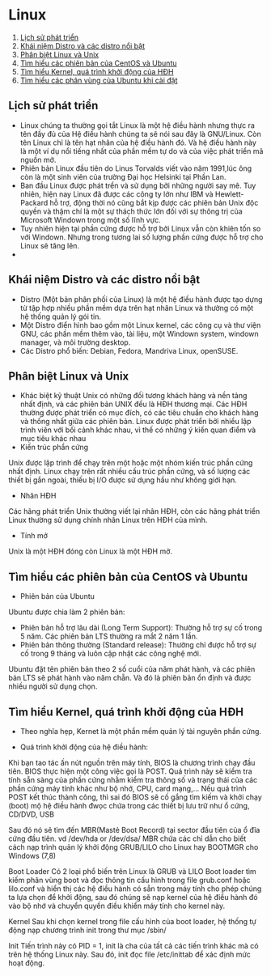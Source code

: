# Linux

1. [Lịch sử phát triển](#LichSu)
2. [Khái niệm Distro và các distro nổi bật](#Distro)
3. [Phân biệt Linux và Unix](#Linux)
4. [Tìm hiểu các phiên bản của CentOS và Ubuntu](#Version)
5. [Tìm hiểu Kernel, quá trình khởi động của HĐH](#Kernel)
6. [Tìm hiểu các phân vùng của Ubuntu khi cài đặt](#PhanVung)

<a name="LichSu"></a>
## Lịch sử phát triển 

* Linux chúng ta thường gọi tắt Linux là một hệ điều hành nhưng thực ra tên đầy đủ của Hệ điều hành chúng ta sẽ nói sau đây là GNU/Linux. Còn tên Linux chỉ là tên hạt nhân của hệ điều hành đó. Và hệ điều hành này là một ví dụ nổi tiếng nhất của phần mềm tự do và của việc phát triển mã nguồn mở.
* Phiên bản Linux đầu tiên do Linus Torvalds viết vào năm 1991,lúc ông còn là một sinh viên của trường Đại học Helsinki tại Phần Lan. 
* Ban đầu Linux được phát trển và sử dụng bởi những người say mê. Tuy nhiên, hiện nay Linux đã được các công ty lớn như IBM và Hewlett-Packard hỗ trợ, động thời nó cũng bắt kịp được các phiên bản Unix độc quyền và thậm chí là một sự thách thức lớn đối với sự thông trị của Microsoft Windown trong một số lĩnh vực.
* Tuy nhiên hiện tại phần cứng được hỗ trợ bởi Linux vẫn còn khiên tốn so với Windown. Nhưng trong tương lai số lượng phần cứng được hỗ trợ cho Linux sẽ tăng lên.
* 
<a name="Distro"></a>
## Khái niệm Distro và các distro nổi bật

* Distro (Một bản phân phối của Linux) là một hệ điều hành được tạo dựng từ tập hợp nhiều phần mềm dựa trên hạt nhân Linux và thường có một hệ thống quản lý gói tin.
* Một Distro điển hình bao gồm một Linux kernel, các công cụ và thư viện GNU, các phần mềm thêm vào, tài liệu, một Windown system, windown manager, và môi trường desktop.
* Các Distro phổ biến: Debian, Fedora, Mandriva Linux, openSUSE.
<a name="Linux"></a>
## Phân biệt Linux và Unix

* Khác biệt kỹ thuật
Unix có những đối tương khách hàng và nền tảng nhất định, và các phiên bản UNIX đều là HĐH thương mại. Các HĐH thường được phát triển có mục đích, có các tiêu chuẩn cho khách hàng và thống nhất giữa các phiên bản. 
Linux được phát triển bởi nhiều lập trình viên với bối cảnh khác nhau, vì thế có những ý kiến quan điểm và mục tiêu khác nhau
* Kiến trúc phần cứng 

Unix được lập trình để chạy trên một hoặc một nhóm kiến trúc phần cứng nhất định.
Linux chạy trên rất nhiều cấu trúc phần cứng, và số lượng các thiết bị gắn ngoài, thiếu bị I/O được sử dụng hầu như không giới hạn.

* Nhân HĐH

Các hãng phát triển Unix thường viết lại nhân HĐH, còn các hãng phát triển Linux thường sử dụng chính nhân Linux trên HĐH của mình.

* Tính mở

Unix là một HĐH đóng còn Linux là một HĐH mở.


<a name="Version"></a>
## Tìm hiểu các phiên bản của CentOS và Ubuntu

* Phiên bản của Ubuntu

Ubuntu được chia làm 2 phiên bản:
- Phiên bản hỗ trợ lâu dài (Long Term Support): Thường hỗ trợ sự cố trong 5 năm. Các phiên bản LTS thường ra mắt 2 năm 1 lần.
- Phiên bản thông thường (Standard release): Thường chỉ được hỗ trợ sự cố trong 9 tháng và luôn cập nhật các công nghệ mới.

Ubuntu đặt tên phiên bản theo 2 số cuổi của năm phát hành, và các phiên bản LTS sẽ phát hành vào năm chẵn. Và đó là phiên bản ổn định và được nhiều người sử dụng chọn.

<a name="Kernel"></a>
## Tìm hiểu Kernel, quá trình khởi động của HĐH

* Theo nghĩa hẹp, Kernet là một phần mềm quản lý tài nguyên phần cứng.


* Quá trình khởi động của hệ điều hành:

Khi bạn tao tác ấn nút nguồn trên máy tính, BIOS là chương trình chạy đầu tiên. BIOS thực hiện một công việc gọi là POST. Quá trình này sẽ kiểm tra tính sẵn sàng của phần cứng nhằm kiểm tra thông số và trạng thái của các phần cứng máy tính khác như bộ nhớ, CPU, card mạng,...
Nếu quá trình POST kết thúc thành công, thì sai đó BIOS sẽ cố gắng tìm kiếm và khởi chạy (boot) mộ hệ điều hành đwọc chứa trong các thiết bị lưu trữ như ổ cứng, CD/DVD, USB

Sau đó nó sẽ tìm đến MBR(Mastẻ Boot Record) tại sector đầu tiên của ổ đĩa cứng đầu tiên. vd /dev/hda or /dev/dsa/
MBR chứa các chỉ dẫn cho biết cách nạp trình quản lý khởi động GRUB/LILO cho Linux hay BOOTMGR cho Windows (7,8)

Boot Loader
Có 2 loại phổ biến trên Linux là GRUB và LILO
Boot loader tìm kiếm phân vùng boot và đọc thông tin cấu hình trong file grub.conf hoặc lilo.conf và hiển thị các hệ điều hành có sẵn trong máy tính cho phép chúng ta lựa chọn để khởi động, sau đó chúng sẽ nạp kernel của hệ điều hành đó vào bộ nhớ và chuyển quyền điều khiển máy tính cho kernel này.

Kernel
Sau khi chọn kernel trong file cấu hình của boot loader, hệ thống tự động nạp chương trình init trong thư mục /sbin/

Init
Tiến trình này có PID = 1, init là cha của tất cả các tiến trình khác mà có trên hệ thống Linux này. Sau đó, init đọc file /etc/inittab để xác định mức hoạt động.
